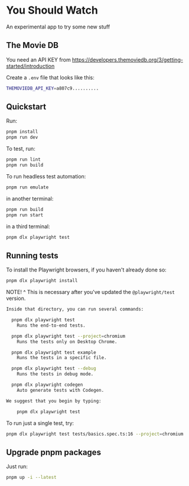 # You Should Watch

An experimental app to try some new stuff

## The Movie DB

You need an API KEY from
https://developers.themoviedb.org/3/getting-started/introduction

Create a `.env` file that looks like this:

```sh
THEMOVIEDB_API_KEY=a807c9..........
```

## Quickstart

Run:

```sh
pnpm install
pnpm run dev
```

To test, run:

```sh
pnpm run lint
pnpm run build
```

To run headless test automation:

```sh
pnpm run emulate
```

in another terminal:

```sh
pnpm run build
pnpm run start
```

in a third terminal:

```sh
pnpm dlx playwright test
```


## Running tests

To install the Playwright browsers, if you haven't already done so:

```sh
pnpm dlx playwright install
```

NOTE! ^ This is necessary after you've updated the
`@playwright/test` version.

```sh
Inside that directory, you can run several commands:

  pnpm dlx playwright test
    Runs the end-to-end tests.

  pnpm dlx playwright test --project=chromium
    Runs the tests only on Desktop Chrome.

  pnpm dlx playwright test example
    Runs the tests in a specific file.

  pnpm dlx playwright test --debug
    Runs the tests in debug mode.

  pnpm dlx playwright codegen
    Auto generate tests with Codegen.

We suggest that you begin by typing:

    pnpm dlx playwright test

```

To run just a single test, try:

```sh
pnpm dlx playwright test tests/basics.spec.ts:16 --project=chromium
```

## Upgrade pnpm packages

Just run:

```sh
pnpm up -i --latest
```
